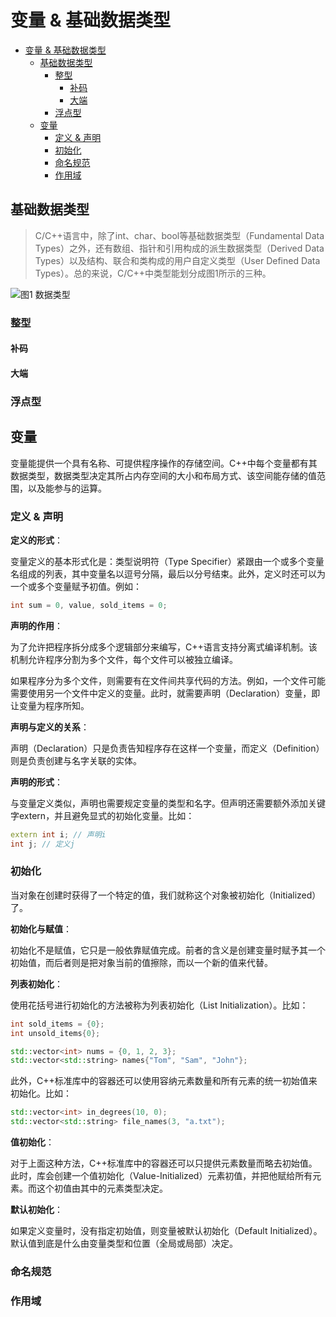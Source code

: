 # 变量 & 基础数据类型

- [变量 \& 基础数据类型](#变量--基础数据类型)
  - [基础数据类型](#基础数据类型)
    - [整型](#整型)
      - [补码](#补码)
      - [大端](#大端)
    - [浮点型](#浮点型)
  - [变量](#变量)
    - [定义 \& 声明](#定义--声明)
    - [初始化](#初始化)
    - [命名规范](#命名规范)
    - [作用域](#作用域)

## 基础数据类型

> C/C++语言中，除了int、char、bool等基础数据类型（Fundamental Data Types）之外，还有数组、指针和引用构成的派生数据类型（Derived Data Types）以及结构、联合和类构成的用户自定义类型（User Defined Data Types）。总的来说，C/C++中类型能划分成图1所示的三种。

![图1 数据类型](https://media.geeksforgeeks.org/wp-content/cdn-uploads/20191113115600/DatatypesInC.png)

### 整型

#### 补码

#### 大端

### 浮点型

## 变量

变量能提供一个具有名称、可提供程序操作的存储空间。C++中每个变量都有其数据类型，数据类型决定其所占内存空间的大小和布局方式、该空间能存储的值范围，以及能参与的运算。

### 定义 & 声明

**定义的形式**：

变量定义的基本形式化是：类型说明符（Type Specifier）紧跟由一个或多个变量名组成的列表，其中变量名以逗号分隔，最后以分号结束。此外，定义时还可以为一个或多个变量赋予初值。例如：

```c++
int sum = 0, value, sold_items = 0;
```

**声明的作用**：

为了允许把程序拆分成多个逻辑部分来编写，C++语言支持分离式编译机制。该机制允许程序分割为多个文件，每个文件可以被独立编译。

如果程序分为多个文件，则需要有在文件间共享代码的方法。例如，一个文件可能需要使用另一个文件中定义的变量。此时，就需要声明（Declaration）变量，即让变量为程序所知。

**声明与定义的关系**：

声明（Declaration）只是负责告知程序存在这样一个变量，而定义（Definition）则是负责创建与名字关联的实体。

**声明的形式**：

与变量定义类似，声明也需要规定变量的类型和名字。但声明还需要额外添加关键字extern，并且避免显式的初始化变量。比如：

```c++
extern int i; // 声明i
int j; // 定义j
```

### 初始化

当对象在创建时获得了一个特定的值，我们就称这个对象被初始化（Initialized）了。

**初始化与赋值**：

初始化不是赋值，它只是一般依靠赋值完成。前者的含义是创建变量时赋予其一个初始值，而后者则是把对象当前的值擦除，而以一个新的值来代替。

**列表初始化**：

使用花括号进行初始化的方法被称为列表初始化（List Initialization）。比如：

```c++
int sold_items = {0};
int unsold_items{0};

std::vector<int> nums = {0, 1, 2, 3};
std::vector<std::string> names{"Tom", "Sam", "John"};
```

此外，C++标准库中的容器还可以使用容纳元素数量和所有元素的统一初始值来初始化。比如：

```c++
std::vector<int> in_degrees(10, 0);
std::vector<std::string> file_names(3, "a.txt");
```

**值初始化**：

对于上面这种方法，C++标准库中的容器还可以只提供元素数量而略去初始值。此时，库会创建一个值初始化（Value-Initialized）元素初值，并把他赋给所有元素。而这个初值由其中的元素类型决定。

**默认初始化**：

如果定义变量时，没有指定初始值，则变量被默认初始化（Default Initialized）。默认值到底是什么由变量类型和位置（全局或局部）决定。

### 命名规范

### 作用域
